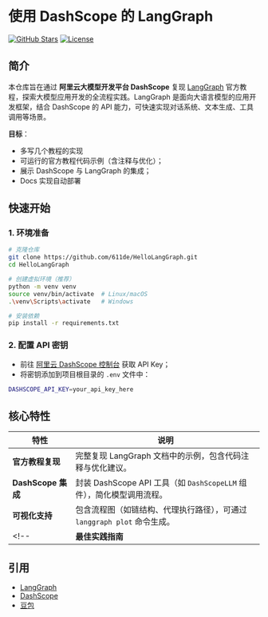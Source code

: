 
# **使用 DashScope 的 LangGraph**  
[![GitHub Stars](https://img.shields.io/github/stars/611de/HelloLangGraph?style=social)](https://github.com/611de/HelloLangGraph) [![License](https://img.shields.io/github/license/611de/HelloLangGraph)](LICENSE)


## **简介**  
本仓库旨在通过 **阿里云大模型开发平台 DashScope** 复现 [LangGraph](https://github.com/langgraph/langgraph) 官方教程，探索大模型应用开发的全流程实践。LangGraph 是面向大语言模型的应用开发框架，结合 DashScope 的 API 能力，可快速实现对话系统、文本生成、工具调用等场景。  

**目标**：  
- 多写几个教程的实现
- 可运行的官方教程代码示例（含注释与优化）；  
- 展示 DashScope 与 LangGraph 的集成；  
- Docs 实现自动部署


<!-- ## **目录结构**  
```plaintext
├── examples/                  # 官方教程复现案例
│   ├── basic_chain/           # 基础链示例（如检索-回答链）
│   ├── agent_with_tools/      # 工具调用代理示例
│   └── custom_component/      # 自定义组件开发示例
├── docs/                      # 文档与资源
│   ├── images/                # 示意图与截图
│   ├── dashscope_api_ref.md   # DashScope API 快速参考
│   └── langgraph_guide.md     # 框架核心概念图解
├── scripts/                   # 辅助脚本（如环境配置、数据预处理）
├── tests/                     # 单元测试
├── .env.example               # 环境变量示例文件
├── requirements.txt           # 依赖清单
└── README.md                  # 项目说明
``` -->


## **快速开始**  
### **1. 环境准备**  
```bash
# 克隆仓库
git clone https://github.com/611de/HelloLangGraph.git
cd HelloLangGraph

# 创建虚拟环境（推荐）
python -m venv venv
source venv/bin/activate  # Linux/macOS
.\venv\Scripts\activate   # Windows

# 安装依赖
pip install -r requirements.txt
```  

### **2. 配置 API 密钥**  
- 前往 [阿里云 DashScope 控制台](https://dashscope.aliyun.com/) 获取 API Key；  
- 将密钥添加到项目根目录的 `.env` 文件中：  
```bash
DASHSCOPE_API_KEY=your_api_key_here
```  

<!-- ### **3. 运行示例**  
```bash
# 运行基础链示例（如文档问答）
python examples/basic_chain/document_qa.py
```   -->


## **核心特性**  
| 特性                | 说明                                                                 |  
|---------------------|----------------------------------------------------------------------|  
| **官方教程复现**     | 完整复现 LangGraph 文档中的示例，包含代码注释与优化建议。            |  
| **DashScope 集成**   | 封装 DashScope API 工具（如 `DashScopeLLM` 组件），简化模型调用流程。 |  
| **可视化支持**       | 包含流程图（如链结构、代理执行路径），可通过 `langgraph plot` 命令生成。 |  
<!-- | **最佳实践指南**     | 在 `docs/best_practices.md` 中提供性能优化、成本控制与调试技巧。     |   -->


<!-- ## **贡献指南**  
我们欢迎社区贡献！如需参与开发：  
1.  Fork 本仓库并创建个人分支：  
   ```bash
   git checkout -b feature/new-example
   ```  
2.  编写代码并添加单元测试（位于 `tests/` 目录）；  
3.  提交 Pull Request（PR）并说明变更内容，需通过代码格式检查（`black`/`isort`）。   -->
<!-- 
**贡献类型**：  
- 复现更多官方教程（如多轮对话、函数调用）；  
- 优化现有示例的代码可读性或性能；  
- 补充文档或示意图；  
- 修复 BUG 或提出改进建议。   -->
<!-- ## **许可证**  
本项目采用 **MIT 许可证**，详见 [LICENSE](LICENSE) 文件。允许商业使用、修改和再发布，但需保留原作者声明。  
 -->

## **引用**  
- [LangGraph](https://github.com/langgraph/langgraph)
- [DashScope](https://dashscope.aliyun.com/)  
- [豆包](https://www.doubao.com/product)

